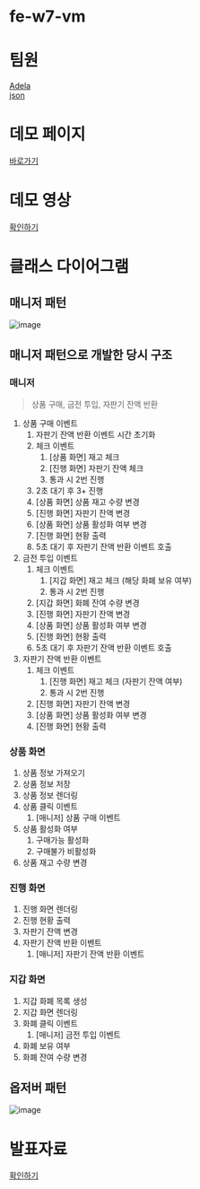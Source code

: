 # fe-w7-vm

# 팀원
[Adela](https://github.com/adelakim5)  
[json](https://github.com/kowoohyuk)

# 데모 페이지
[바로가기](https://adela-json-vending.herokuapp.com/)

# 데모 영상
[확인하기](https://user-images.githubusercontent.com/45394360/112633341-96154f80-8e7c-11eb-985f-55fa5c1e8cd6.gif)

# 클래스 다이어그램
## 매니저 패턴
![image](https://user-images.githubusercontent.com/49264795/123735859-f7651880-d8da-11eb-825a-2343ad9d8e29.png)  
## 매니저 패턴으로 개발한 당시 구조 
### 매니저
> 상품 구매, 금전 투입, 자판기 잔액 반환
1. 상품 구매 이벤트
   1. 자판기 잔액 반환 이벤트 시간 초기화
   2. 체크 이벤트
      1. [상품 화면] 재고 체크
      2. [진행 화면] 자판기 잔액 체크
      3. 통과 시 2번 진행
   3. 2초 대기 후 3+ 진행
   4. [상품 화면] 상품 재고 수량 변경
   5. [진행 화면] 자판기 잔액 변경
   6. [상품 화면] 상품 활성화 여부 변경
   7. [진행 화면] 현황 출력
   8. 5초 대기 후 자판기 잔액 반환 이벤트 호출
2. 금전 투입 이벤트
   1. 체크 이벤트
      1. [지갑 화면] 재고 체크 (해당 화폐 보유 여부)
      2. 통과 시 2번 진행
   2. [지갑 화면] 화폐 잔여 수량 변경
   3. [진행 화면] 자판기 잔액 변경
   4. [상품 화면] 상품 활성화 여부 변경
   5. [진행 화면] 현황 출력
   6. 5초 대기 후 자판기 잔액 반환 이벤트 호출
3. 자판기 잔액 반환 이벤트
   1. 체크 이벤트
      1. [진행 화면] 재고 체크 (자판기 잔액 여부)
      2. 통과 시 2번 진행
   2. [진행 화면] 자판기 잔액 변경
   3. [상품 화면] 상품 활성화 여부 변경
   4. [진행 화면] 현황 출력

### 상품 화면
1. 상품 정보 가져오기
2. 상품 정보 저장
3. 상품 정보 렌더링
4. 상품 클릭 이벤트
   1. [매니저] 상품 구매 이벤트
5. 상품 활성화 여부
   1. 구매가능 활성화
   2. 구매불가 비활성화
6. 상품 재고 수량 변경


### 진행 화면
1. 진행 화면 렌더링
2. 진행 현황 출력
3. 자판기 잔액 변경
4. 자판기 잔액 반환 이벤트
   1. [매니저] 자판기 잔액 반환 이벤트

### 지갑 화면
1. 지갑 화폐 목록 생성
2. 지갑 화면 렌더링
3. 화폐 클릭 이벤트
   1. [매니저] 금전 투입 이벤트
4. 화폐 보유 여부
5. 화폐 잔여 수량 변경  


## 옵저버 패턴
![image](https://user-images.githubusercontent.com/49264795/123735869-fdf39000-d8da-11eb-957d-ffab85772e60.png)

# 발표자료
[확인하기](https://docs.google.com/presentation/d/1fz1-ibYDfv-yTAT4znyjz-0WPCjkFswKTYU4hW9VD_A/edit#slide=id.p)
